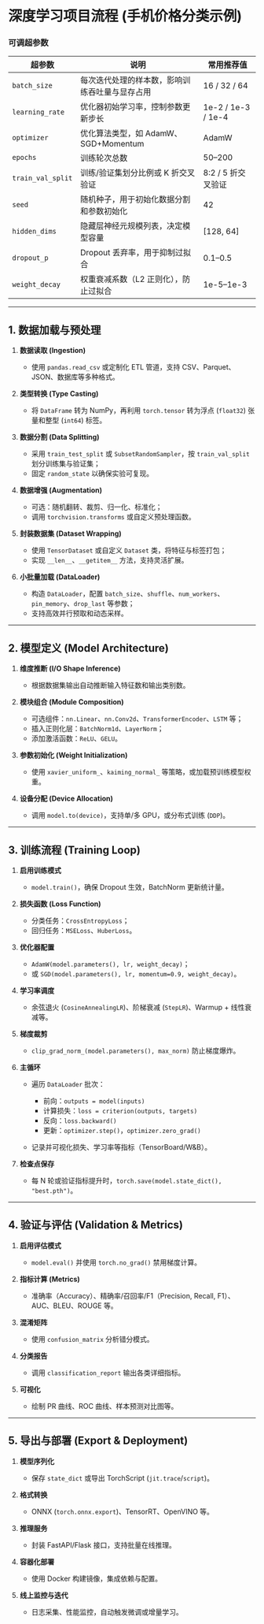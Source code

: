 # 深度学习项目流程 (手机价格分类示例)

### 可调超参数

| 超参数               | 说明                          | 常用推荐值              |
| ----------------- | --------------------------- | ------------------ |
| `batch_size`      | 每次迭代处理的样本数，影响训练吞吐量与显存占用     | 16 / 32 / 64       |
| `learning_rate`   | 优化器初始学习率，控制参数更新步长           | 1e-2 / 1e-3 / 1e-4 |
| `optimizer`       | 优化算法类型，如 AdamW、SGD+Momentum | AdamW              |
| `epochs`          | 训练轮次总数                      | 50–200             |
| `train_val_split` | 训练/验证集划分比例或 K 折交叉验证         | 8:2 / 5 折交叉验证      |
| `seed`            | 随机种子，用于初始化数据分割和参数初始化        | 42                 |
| `hidden_dims`     | 隐藏层神经元规模列表，决定模型容量           | \[128, 64]         |
| `dropout_p`       | Dropout 丢弃率，用于抑制过拟合         | 0.1–0.5            |
| `weight_decay`    | 权重衰减系数（L2 正则化），防止过拟合        | 1e-5–1e-3          |

---

## 1. 数据加载与预处理

1. **数据读取 (Ingestion)**

   * 使用 `pandas.read_csv` 或定制化 ETL 管道，支持 CSV、Parquet、JSON、数据库等多种格式。

2. **类型转换 (Type Casting)**

   * 将 `DataFrame` 转为 NumPy，再利用 `torch.tensor` 转为浮点 (`float32`) 张量和整型 (`int64`) 标签。

3. **数据分割 (Data Splitting)**

   * 采用 `train_test_split` 或 `SubsetRandomSampler`，按 `train_val_split` 划分训练集与验证集；
   * 固定 `random_state` 以确保实验可复现。

4. **数据增强 (Augmentation)**

   * 可选：随机翻转、裁剪、归一化、标准化；
   * 调用 `torchvision.transforms` 或自定义预处理函数。

5. **封装数据集 (Dataset Wrapping)**

   * 使用 `TensorDataset` 或自定义 `Dataset` 类，将特征与标签打包；
   * 实现 `__len__`、`__getitem__` 方法，支持灵活扩展。

6. **小批量加载 (DataLoader)**

   * 构造 `DataLoader`，配置 `batch_size`、`shuffle`、`num_workers`、`pin_memory`、`drop_last` 等参数；
   * 支持高效并行预取和动态采样。

---

## 2. 模型定义 (Model Architecture)

1. **维度推断 (I/O Shape Inference)**

   * 根据数据集输出自动推断输入特征数和输出类别数。

2. **模块组合 (Module Composition)**

   * 可选组件：`nn.Linear`、`nn.Conv2d`、`TransformerEncoder`、`LSTM` 等；
   * 插入正则化层：`BatchNorm1d`、`LayerNorm`；
   * 添加激活函数：`ReLU`、`GELU`。

3. **参数初始化 (Weight Initialization)**

   * 使用 `xavier_uniform_`、`kaiming_normal_` 等策略，或加载预训练模型权重。

4. **设备分配 (Device Allocation)**

   * 调用 `model.to(device)`，支持单/多 GPU，或分布式训练 (`DDP`)。

---

## 3. 训练流程 (Training Loop)

1. **启用训练模式**

   * `model.train()`，确保 Dropout 生效，BatchNorm 更新统计量。

2. **损失函数 (Loss Function)**

   * 分类任务：`CrossEntropyLoss`；
   * 回归任务：`MSELoss`、`HuberLoss`。

3. **优化器配置**

   * `AdamW(model.parameters(), lr, weight_decay)`；
   * 或 `SGD(model.parameters(), lr, momentum=0.9, weight_decay)`。

4. **学习率调度**

   * 余弦退火 (`CosineAnnealingLR`)、阶梯衰减 (`StepLR`)、Warmup + 线性衰减等。

5. **梯度裁剪**

   * `clip_grad_norm_(model.parameters(), max_norm)` 防止梯度爆炸。

6. **主循环**

   * 遍历 `DataLoader` 批次：

     * 前向：`outputs = model(inputs)`
     * 计算损失：`loss = criterion(outputs, targets)`
     * 反向：`loss.backward()`
     * 更新：`optimizer.step()`，`optimizer.zero_grad()`
   * 记录并可视化损失、学习率等指标（TensorBoard/W\&B）。

7. **检查点保存**

   * 每 N 轮或验证指标提升时，`torch.save(model.state_dict(), "best.pth")`。

---

## 4. 验证与评估 (Validation & Metrics)

1. **启用评估模式**

   * `model.eval()` 并使用 `torch.no_grad()` 禁用梯度计算。

2. **指标计算 (Metrics)**

   * 准确率（Accuracy）、精确率/召回率/F1（Precision, Recall, F1）、AUC、BLEU、ROUGE 等。

3. **混淆矩阵**

   * 使用 `confusion_matrix` 分析错分模式。

4. **分类报告**

   * 调用 `classification_report` 输出各类详细指标。

5. **可视化**

   * 绘制 PR 曲线、ROC 曲线、样本预测对比图等。

---

## 5. 导出与部署 (Export & Deployment)

1. **模型序列化**

   * 保存 `state_dict` 或导出 TorchScript (`jit.trace`/`script`)。

2. **格式转换**

   * ONNX (`torch.onnx.export`)、TensorRT、OpenVINO 等。

3. **推理服务**

   * 封装 FastAPI/Flask 接口，支持批量在线推理。

4. **容器化部署**

   * 使用 Docker 构建镜像，集成依赖与配置。

5. **线上监控与迭代**

   * 日志采集、性能监控，自动触发微调或增量学习。
